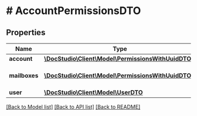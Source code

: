 # # AccountPermissionsDTO

## Properties

Name | Type | Description | Notes
------------ | ------------- | ------------- | -------------
**account** | [**\DocStudio\Client\Model\PermissionsWithUuidDTO**](PermissionsWithUuidDTO.md) |  |
**mailboxes** | [**\DocStudio\Client\Model\PermissionsWithUuidDTO[]**](PermissionsWithUuidDTO.md) | Mailboxes roles and permissions | [optional]
**user** | [**\DocStudio\Client\Model\UserDTO**](UserDTO.md) |  | [optional]

[[Back to Model list]](../../README.md#models) [[Back to API list]](../../README.md#endpoints) [[Back to README]](../../README.md)
